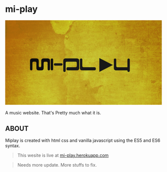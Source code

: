 # mi-play
![miplay background](./public/img/miplay.png)

A music website. That's Pretty much what it is.

## ABOUT
Miplay is created with html css and vanilla javascript using the ES5 and ES6 syntax.

> This wesite is live at [mi-play.herokuapp.com](https://mi-play.herokuapp.com/)

>Needs more update. More stuffs to fix.
